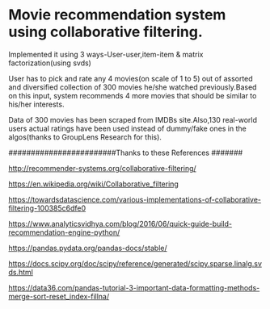 
# Movie recommendation system using collaborative filtering.
Implemented it using 3 ways-User-user,item-item & matrix factorization(using svds)

User has to pick and rate any 4 movies(on scale of 1 to 5) out of assorted and diversified collection of 300 movies he/she watched previously.Based on this input, system recommends 4 more movies that should be similar to his/her interests.

Data of 300 movies has been scraped from IMDBs site.Also,130 real-world users actual ratings have been used instead of dummy/fake ones in the algos(thanks to GroupLens Research for this).

########################Thanks to these References #######

http://recommender-systems.org/collaborative-filtering/

https://en.wikipedia.org/wiki/Collaborative_filtering

https://towardsdatascience.com/various-implementations-of-collaborative-filtering-100385c6dfe0

https://www.analyticsvidhya.com/blog/2016/06/quick-guide-build-recommendation-engine-python/


https://pandas.pydata.org/pandas-docs/stable/

https://docs.scipy.org/doc/scipy/reference/generated/scipy.sparse.linalg.svds.html

https://data36.com/pandas-tutorial-3-important-data-formatting-methods-merge-sort-reset_index-fillna/
